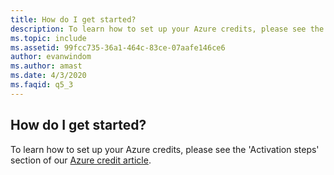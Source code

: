 ```yaml
---
title: How do I get started?
description: To learn how to set up your Azure credits, please see the 'Activation steps' section of our Azure credit article.
ms.topic: include
ms.assetid: 99fcc735-36a1-464c-83ce-07aafe146ce6
author: evanwindom
ms.author: amast
ms.date: 4/3/2020
ms.faqid: q5_3
---
```


## How do I get started?

To learn how to set up your Azure credits, please see the \'Activation steps\' section of our [Azure credit article](https://docs.microsoft.com/visualstudio/subscriptions/vs-azure).
